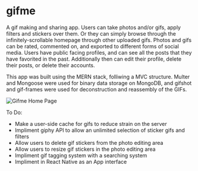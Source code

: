 # gifme
A gif making and sharing app. Users can take photos and/or gifs, apply filters and stickers over them. Or they can simply browse through the infinitely-scrollable homepage through other uploaded gifs. Photos and gifs can be rated, commented on, and exported to different forms of social media. Users have public facing profiles, and can see all the posts that they have favorited in the past. Additionally then can edit their profile, delete their posts, or delete their accounts.

This app was built using the MERN stack, folliwing a MVC structure. Multer and Mongoose were used for binary data storage on MongoDB, and gifshot and gif-frames were used for deconstruction and reassembly of the GIFs.


![Gifme Home Page](https://cdn.discordapp.com/attachments/613478885174018084/698394976173686784/gifme_frontpage.gif)

To Do:
* Make a user-side cache for gifs to reduce strain on the server
* Impliment giphy API to allow an unlimited selection of sticker gifs and filters
* Allow users to delete gif stickers from the photo editing area
* Allow users to resize gif stickers in the photo editing area
* Impliment gif tagging system with a searching system
* Impliment in React Native as an App interface
